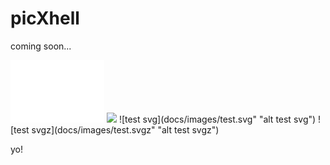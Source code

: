 # **picXhell**
coming soon...

<img width="150" src="docs/images/test.svg">
<img width="150" src="docs/images/test.svgz">
![test svg](docs/images/test.svg" "alt test svg")
![test svgz](docs/images/test.svgz" "alt test svgz")

yo!

